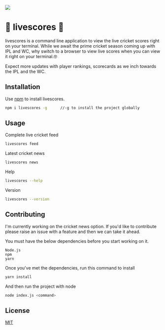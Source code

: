 ![](https://i.pinimg.com/564x/91/94/24/9194247dff2f4a072797f5b366f14efa.jpg?b=t)
#
# 🏏 livescores 🏏

livescores is a command line application to view the live cricket scores right on your terminal. While we await the prime cricket season coming up with IPL and WC, why switch to a browser to view live scores when you can view it right on your terminal.🤓

Expect more updates with player rankings, scorecards as we inch towards the IPL and the WC.

## Installation

Use [npm](https://www.npmjs.com/package/livescores) to install livescores.

```bash
npm i livescores -g      //-g to install the project globally
```

## Usage
Complete live cricket feed
```bash
livescores feed
```
Latest cricket news
```bash
livescores news
```
Help
```bash
livescores --help
```
Version
```bash
livescores --version
```
## Contributing
I'm currently working on the cricket news option. If you'd like to contribute please raise an issue with a feature and then we can take it ahead.

You must have the below dependencies before you start working on it.

    Node.js
    npm
    yarn

Once you've met the dependencies, run this command to install

```bash
yarn install
```
And then run the project with node

```bash
node index.js <command>

```
## License
[MIT](https://choosealicense.com/licenses/mit/)
